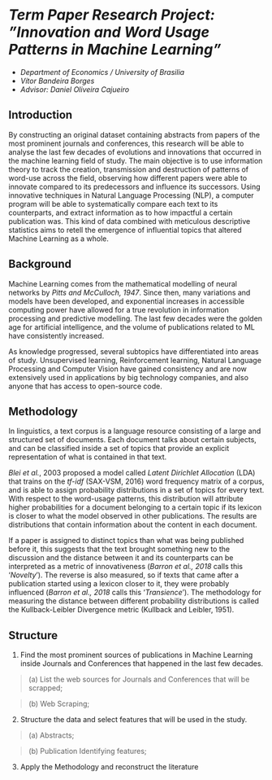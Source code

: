 # *Term Paper Research Project: ”Innovation and Word Usage Patterns in Machine Learning”*
- *Department of Economics / University of Brasilia*
- *Vítor Bandeira Borges*
- *Advisor: Daniel Oliveira Cajueiro*

## Introduction

By constructing an original dataset containing abstracts from papers of the most prominent
journals and conferences, this research will be able to analyse the last few decades of
evolutions and innovations that occurred in the machine learning field of study. The main
objective is to use information theory to track the creation, transmission and destruction of
patterns of word-use across the field, observing how different papers were able to innovate
compared to its predecessors and influence its successors.
Using innovative techniques in Natural Language Processing (NLP), a computer program
will be able to systematically compare each text to its counterparts, and extract information
as to how impactful a certain publication was. This kind of data combined with meticulous
descriptive statistics aims to retell the emergence of influential topics that altered Machine
Learning as a whole.

## Background

Machine Learning comes from the mathematical modelling of neural networks by *Pitts and
McCulloch, 1947*. Since then, many variations and models have been developed, and exponential
increases in accessible computing power have allowed for a true revolution in
information processing and predictive modelling. The last few decades were the golden age
for artificial intelligence, and the volume of publications related to ML have consistently
increased.

As knowledge progressed, several subtopics have differentiated into areas of study. Unsupervised
learning, Reinforcement learning, Natural Language Processing and Computer Vision
have gained consistency and are now extensively used in applications by big technology
companies, and also anyone that has access to open-source code.

## Methodology

In linguistics, a text corpus is a language resource consisting of a large and structured set of
documents. Each document talks about certain subjects, and can be classified inside a set
of topics that provide an explicit representation of what is contained in that text.

*Blei et al.*, 2003 proposed a model called *Latent Dirichlet Allocation* (LDA) that trains
on the *tf-idf* (SAX-VSM, 2016) word frequency matrix of a corpus, and is able to assign
probability distributions in a set of topics for every text. With respect to the word-usage
patterns, this distribution will attribute higher probabilities for a document belonging to a
certain topic if its lexicon is closer to what the model observed in other publications. The
results are distributions that contain information about the content in each document.

If a paper is assigned to distinct topics than what was being published before it, this suggests
that the text brought something new to the discussion and the distance between it and its
counterparts can be interpreted as a metric of innovativeness (*Barron et al., 2018* calls this
‘*Novelty*’). The reverse is also measured, so if texts that came after a publication started
using a lexicon closer to it, they were probably influenced (*Barron et al., 2018* calls this
‘*Transience*’). The methodology for measuring the distance between different probability
distributions is called the Kullback-Leibler Divergence metric (Kullback and Leibler, 1951).

## Structure

1. Find the most prominent sources of publications in Machine Learning inside Journals
and Conferences that happened in the last few decades.

> (a) List the web sources for Journals and Conferences that will be scrapped;

> (b) Web Scraping;

2. Structure the data and select features that will be used in the study.

> (a) Abstracts;

> (b) Publication Identifying features;

3. Apply the Methodology and reconstruct the literature
